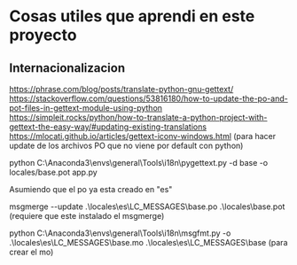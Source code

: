# Cosas utiles que aprendi en este proyecto

## Internacionalizacion

https://phrase.com/blog/posts/translate-python-gnu-gettext/
https://stackoverflow.com/questions/53816180/how-to-update-the-po-and-pot-files-in-gettext-module-using-python
https://simpleit.rocks/python/how-to-translate-a-python-project-with-gettext-the-easy-way/#updating-existing-translations
https://mlocati.github.io/articles/gettext-iconv-windows.html (para hacer update de los archivos PO que no viene por default con python)

python C:\Anaconda3\envs\general\Tools\i18n\pygettext.py -d base -o locales/base.pot app.py


Asumiendo que el po ya esta creado en "es"

msgmerge --update .\locales\es\LC_MESSAGES\base.po .\locales\base.pot (requiere que este instalado el msgmerge)

 python C:\Anaconda3\envs\general\Tools\i18n\msgfmt.py -o .\locales\es\LC_MESSAGES\base.mo .\locales\es\LC_MESSAGES\base  (para crear el mo)